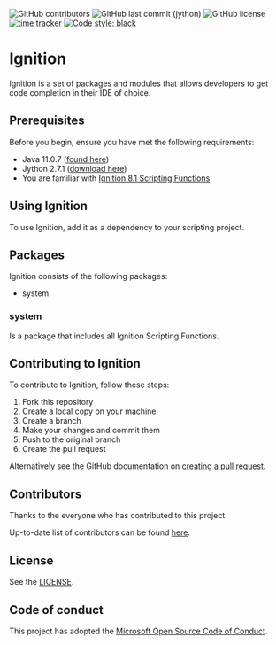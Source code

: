 <!--- Badges --->
![GitHub contributors](https://img.shields.io/github/contributors/thecesrom/Ignition)
![GitHub last commit (jython)](https://img.shields.io/github/last-commit/thecesrom/Ignition/jython)
![GitHub license](https://img.shields.io/github/license/thecesrom/Ignition)
[![time tracker](https://wakatime.com/badge/github/thecesrom/Ignition.svg)](https://wakatime.com/badge/github/thecesrom/Ignition)
[![Code style: black](https://img.shields.io/badge/code%20style-black-000000.svg)](https://github.com/psf/black)

# Ignition

Ignition is a set of packages and modules that allows developers to get code completion in their IDE of choice.

## Prerequisites

Before you begin, ensure you have met the following requirements:
* Java 11.0.7 ([found here](https://www.azul.com/downloads/zulu-community/?version=java-11-lts&architecture=x86-64-bit&package=jdk&show-old-builds=true))
* Jython 2.7.1 ([download here](https://search.maven.org/artifact/org.python/jython-installer/2.7.1/jar))
* You are familiar with [Ignition 8.1 Scripting Functions](https://docs.inductiveautomation.com/display/DOC81/Scripting+Functions)

## Using Ignition

To use Ignition, add it as a dependency to your scripting project.

## Packages

Ignition consists of the following packages:

* system

### system

Is a package that includes all Ignition Scripting Functions.

## Contributing to Ignition

To contribute to Ignition, follow these steps:

1. Fork this repository
2. Create a local copy on your machine
3. Create a branch
4. Make your changes and commit them
5. Push to the original branch
6. Create the pull request

Alternatively see the GitHub documentation on [creating a pull request](https://help.github.com/en/github/collaborating-with-issues-and-pull-requests/creating-a-pull-request).

## Contributors

Thanks to the everyone who has contributed to this project.

Up-to-date list of contributors can be found [here](https://github.com/thecesrom/Ignition/graphs/contributors).

## License

See the [LICENSE](https://github.com/thecesrom/Ignition/blob/master/LICENSE).


## Code of conduct

This project has adopted the [Microsoft Open Source Code of Conduct](https://opensource.microsoft.com/codeofconduct/).
